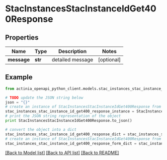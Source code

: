 # StacInstancesStacInstanceIdGet400Response


## Properties
Name | Type | Description | Notes
------------ | ------------- | ------------- | -------------
**message** | **str** | detailed message | [optional] 

## Example

```python
from actinia_openapi_python_client.models.stac_instances_stac_instance_id_get400_response import StacInstancesStacInstanceIdGet400Response

# TODO update the JSON string below
json = "{}"
# create an instance of StacInstancesStacInstanceIdGet400Response from a JSON string
stac_instances_stac_instance_id_get400_response_instance = StacInstancesStacInstanceIdGet400Response.from_json(json)
# print the JSON string representation of the object
print StacInstancesStacInstanceIdGet400Response.to_json()

# convert the object into a dict
stac_instances_stac_instance_id_get400_response_dict = stac_instances_stac_instance_id_get400_response_instance.to_dict()
# create an instance of StacInstancesStacInstanceIdGet400Response from a dict
stac_instances_stac_instance_id_get400_response_form_dict = stac_instances_stac_instance_id_get400_response.from_dict(stac_instances_stac_instance_id_get400_response_dict)
```
[[Back to Model list]](../README.md#documentation-for-models) [[Back to API list]](../README.md#documentation-for-api-endpoints) [[Back to README]](../README.md)


